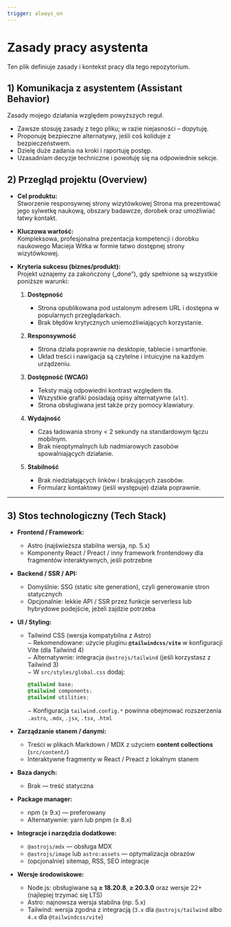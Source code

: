 ```yaml
---
trigger: always_on
---
```


# Zasady pracy asystenta

Ten plik definiuje zasady i kontekst pracy dla tego repozytorium.

## 1) Komunikacja z asystentem (Assistant Behavior)
Zasady mojego działania względem powyższych reguł.
- Zawsze stosuję zasady z tego pliku; w razie niejasności – dopytuję.
- Proponuję bezpieczne alternatywy, jeśli coś koliduje z bezpieczeństwem.
- Dzielę duże zadania na kroki i raportuję postęp.
- Uzasadniam decyzje techniczne i powołuję się na odpowiednie sekcje.

## 2) Przegląd projektu (Overview)

- **Cel produktu:**  
  Stworzenie responsywnej strony wizytówkowej 
  Strona ma prezentować jego sylwetkę naukową, obszary badawcze, dorobek oraz umożliwiać łatwy kontakt.  

- **Kluczowa wartość:**  
  Kompleksowa, profesjonalna prezentacja kompetencji i dorobku naukowego Macieja Witka w formie łatwo dostępnej strony wizytówkowej.  

- **Kryteria sukcesu (biznes/produkt):**  
  Projekt uznajemy za zakończony („done”), gdy spełnione są wszystkie poniższe warunki:  

  1. **Dostępność**
     - Strona opublikowana pod ustalonym adresem URL i dostępna w popularnych przeglądarkach.  
     - Brak błędów krytycznych uniemożliwiających korzystanie.  
  

  2. **Responsywność**
     - Strona działa poprawnie na desktopie, tablecie i smartfonie.  
     - Układ treści i nawigacja są czytelne i intuicyjne na każdym urządzeniu.  

  3. **Dostępność (WCAG)**
     - Teksty mają odpowiedni kontrast względem tła.  
     - Wszystkie grafiki posiadają opisy alternatywne (`alt`).  
     - Strona obsługiwana jest także przy pomocy klawiatury.  

  4. **Wydajność**
     - Czas ładowania strony < 2 sekundy na standardowym łączu mobilnym.  
     - Brak nieoptymalnych lub nadmiarowych zasobów spowalniających działanie.  

  5. **Stabilność**
     - Brak niedziałających linków i brakujących zasobów.  
     - Formularz kontaktowy (jeśli występuje) działa poprawnie.  

---

## 3) Stos technologiczny (Tech Stack)  

- **Frontend / Framework:**  
  - Astro (najświeższa stabilna wersja, np. 5.x)  
  - Komponenty React / Preact / inny framework frontendowy dla fragmentów interaktywnych, jeśli potrzebne  

- **Backend / SSR / API:**  
  - Domyślnie: SSG (static site generation), czyli generowanie stron statycznych  
  - Opcjonalnie: lekkie API / SSR przez funkcje serverless lub hybrydowe podejście, jeżeli zajdzie potrzeba  

- **UI / Styling:**  
  - Tailwind CSS (wersja kompatybilna z Astro)  
    − Rekomendowane: użycie pluginu **`@tailwindcss/vite`** w konfiguracji Vite (dla Tailwind 4)  
    − Alternatywnie: integracja `@astrojs/tailwind` (jeśli korzystasz z Tailwind 3)  
    − W `src/styles/global.css` dodaj:  
      ```css
      @tailwind base;
      @tailwind components;
      @tailwind utilities;
      ```  
    − Konfiguracja `tailwind.config.*` powinna obejmować rozszerzenia `.astro`, `.mdx`, `.jsx`, `.tsx`, `.html`  

- **Zarządzanie stanem / danymi:**  
  - Treści w plikach Markdown / MDX z użyciem **content collections** (`src/content/`)  
  - Interaktywne fragmenty w React / Preact z lokalnym stanem  

- **Baza danych:**  
  - Brak — treść statyczna  

- **Package manager:**  
  - npm (≥ 9.x) — preferowany  
  - Alternatywnie: yarn lub pnpm (≥ 8.x)  

- **Integracje i narzędzia dodatkowe:**  
  - `@astrojs/mdx` — obsługa MDX  
  - `@astrojs/image` lub `astro:assets` — optymalizacja obrazów  
  - (opcjonalnie) sitemap, RSS, SEO integracje  

- **Wersje środowiskowe:**  
  - Node.js: obsługiwane są **≥ 18.20.8**, **≥ 20.3.0** oraz wersje 22+ (najlepiej trzymać się LTS)  
  - Astro: najnowsza wersja stabilna (np. 5.x)  
  - Tailwind: wersja zgodna z integracją (`3.x` dla `@astrojs/tailwind` albo `4.x` dla `@tailwindcss/vite`)  





